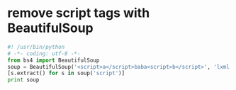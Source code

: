 # remove script tags with BeautifulSoup


```py
#! /usr/bin/python
# -*- coding: utf-8 -*-
from bs4 import BeautifulSoup
soup = BeautifulSoup('<script>a</script>baba<script>b</script>', 'lxml')
[s.extract() for s in soup('script')]
print soup
```
